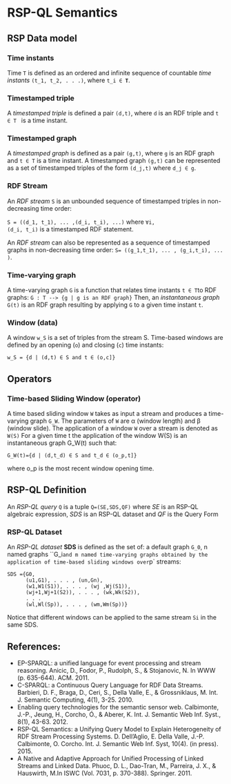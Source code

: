 # RSP-QL Semantics

## RSP Data model

### Time instants
Time `T` is defined as an ordered and infinite sequence of countable *time instants* `(t_1, t_2, . . .)`, 
where <code>t_i &isin; **T**</code>.  

### Timestamped triple
A *timestamped triple* is defined a pair `(d,t)`, where `d` is an RDF triple and <code>t &isin; T </code> is a time instant.

### Timestamped graph
A *timestamped graph* is defined as a pair `(g,t)`, where `g` is an RDF graph and <code>t &isin; T</code> is a time instant. 
A timestamped graph `(g,t)` can be represented as a set of timestamped triples of the form `(d_j,t)` where <code>d_j &isin; g</code>.

### RDF Stream
An *RDF stream* `S` is an unbounded sequence of timestamped triples in non-decreasing time order: 

`S = ((d_1, t_1), ... ,(d_i, t_i), ...)` where <code>&forall;i, (d_i, t_i)</code> is a timestamped RDF statement.

An *RDF stream* can also be represented as a sequence of timestamped graphs in non-decreasing time order:
`S= ((g_1,t_1), ... , (g_i,t_i), ... )`. 

### Time-varying graph
A time-varying graph `G` is a function that relates time instants <code>t &isin; T</code>to RDF graphs:
`G : T --> {g | g is an RDF graph}`
Then, an *instantaneous graph* `G(t)` is an RDF graph resulting by applying `G` to a given time instant `t`.

### Window (data)
A window `w_S` is a set of triples from the stream S. Time-based windows are defined by an opening (`o`) and closing (`c`) time instants:

<code>w_S = {d | (d,t) &isin; S and t &isin; (o,c]}</code>


## Operators

### Time-based Sliding Window (operator)
A time based sliding window `W` takes as input a stream and produces a time-varying graph `G_W`. The parameters of `W` are &alpha; (window length) and &beta; (window slide). The application of a window `W` over a stream is denoted as `W(S)`
For a given time t the application of the window W(S) is an instantaneous graph G_W(t) such that:

<code>G_W(t)={d | (d,t_d) &isin; S and t_d &isin; (o_p,t]}</code>

where o_p is the most recent window opening time.

## RSP-QL Definition

An *RSP-QL query* `Q` is a tuple `Q=(SE,SDS,QF)` where *SE* is an RSP-QL algebraic expression, 
*SDS* is an RSP-QL dataset and *QF* is the Query Form

### RSP-QL Dataset
An *RSP-QL dataset* **SDS** is defined as the set of: a default graph `G_0`, n named graphs ``G_i` and m named
time-varying graphs obtained by the application of time-based sliding windows over `p` streams:
```
SDS ={G0,
      (u1,G1), . . . , (un,Gn),
      (w1,W1(S1)), . . . , (wj ,Wj(S1)),
      (wj+1,Wj+1(S2)), . . . , (wk,Wk(S2)),
      . . .
      (wl,Wl(Sp)), . . . , (wm,Wm(Sp))}
```

Notice that different windows can be applied to the same stream `Si` in the same SDS.


## References:
* EP-SPARQL: a unified language for event processing and stream reasoning.
Anicic, D., Fodor, P., Rudolph, S., & Stojanovic, N. In WWW (p. 635-644). ACM. 2011.
* C-SPARQL: a Continuous Query Language for RDF Data Streams. 
Barbieri, D. F., Braga, D., Ceri, S., Della Valle, E., & Grossniklaus, M. Int. J. Semantic Computing, 4(1), 3-25. 2010.
* Enabling query technologies for the semantic sensor web. 
Calbimonte, J.-P., Jeung, H., Corcho, Ó., & Aberer, K. Int. J. Semantic Web Inf. Syst., 8(1), 43-63. 2012.
* RSP-QL Semantics: a Unifying Query Model to Explain Heterogeneity of RDF Stream Processing Systems. 
D. Dell’Aglio, E. Della Valle, J.-P. Calbimonte, O. Corcho. Int. J. Semantic Web Inf. Syst, 10(4). (in press). 2015.
* A Native and Adaptive Approach for Unified Processing of Linked Streams and Linked Data.
Phuoc, D. L., Dao-Tran, M., Parreira, J. X., & Hauswirth, M.In ISWC (Vol. 7031, p. 370-388). Springer. 2011.
